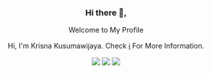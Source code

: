 <div align="center">
<h3>Hi there 👋,</h3>
<p>Welcome to My Profile</p>
<p>Hi, I'm Krisna Kusumawijaya. Check <a href="#">ℹ️</a> For More Information.</p>

[![](https://img.shields.io/badge/-@krisnasuma1221-black?logo=medium&style=flat-square)](https://medium.com/@krisnasuma1221)
[![](https://img.shields.io/badge/-krisnasum2727-1fa2f2?logo=twitter&style=flat-square&logoColor=white)](https://twitter.com/krisnasum2727)
[![](https://img.shields.io/badge/-krisnasuma-1ba94c?logo=facebook&style=flat-square&logoColor=white)](https://web.facebook.com/krisnasuma)  
</div>
